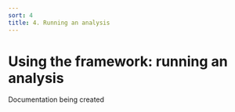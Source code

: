 ```yaml
---
sort: 4
title: 4. Running an analysis
---
```


# Using the framework: running an analysis

Documentation being created
